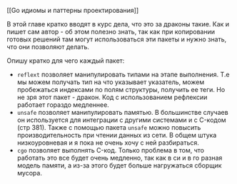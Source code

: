 [[Go идиомы и паттерны проектирования]]

В этой главе кратко вводят в курс дела, что это за драконы такие. Как и пишет сам автор - об этом полезно знать, так как при копировании готовых решений там могут использоваться эти пакеты и нужно знать, что они позволяют делать.

Опишу кратко для чего каждый пакет:
- `reflext` позволяет манипулировать типами на этапе выполнения. Т.е мы можем получать тип на что указывает указатель, можем пробежаться индексами по полям структуры, получить ее теги. Но не зря этот пакет - дракон. Код с использованием рефлексии работает гораздо медленнее.
- `unsafe` позволяет манипулировать памятью. В большинстве случаев он используется для интеграции с другими системами и с C-кодом (стр 381). Также с помощью пакета `unsafe` можно повысить производительность при чтении данных из сети. В общем штука низкоуровневая и я пока не очень хочу с ней разбираться.
- `cgo` позволяет выполнять C-код. Только проблема в том, что работать это все будет очень медленно, так как в си и в го разная модель памяти, а из-за этого будет больше нагружаться сборщик мусора.
